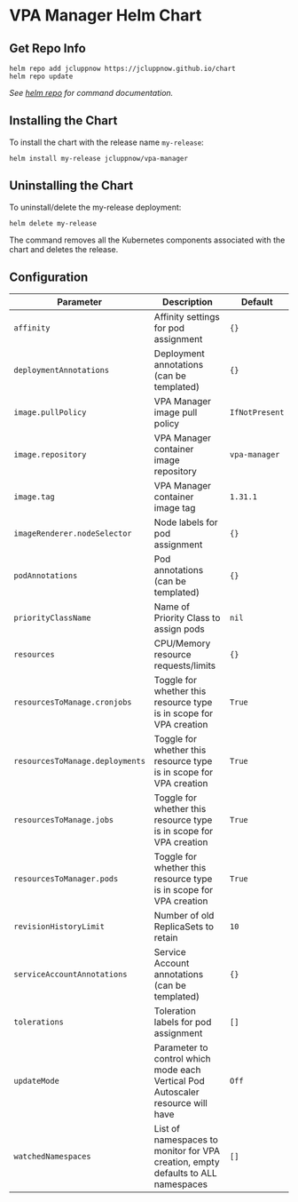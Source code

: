# VPA Manager Helm Chart

## Get Repo Info

```console
helm repo add jcluppnow https://jcluppnow.github.io/chart
helm repo update
```

_See [helm repo](https://helm.sh/docs/helm/helm_repo/) for command documentation._

## Installing the Chart

To install the chart with the release name `my-release`:

```console
helm install my-release jcluppnow/vpa-manager
```

## Uninstalling the Chart

To uninstall/delete the my-release deployment:

```console
helm delete my-release
```

The command removes all the Kubernetes components associated with the chart and deletes the release.

## Configuration

| Parameter                                 | Description                                   | Default                                                 |
|-------------------------------------------|-----------------------------------------------|---------------------------------------------------------|
| `affinity`                                | Affinity settings for pod assignment          | `{}`                                                    |
| `deploymentAnnotations`                     | Deployment annotations (can be templated)        | `{}`                                                    |
| `image.pullPolicy`          | VPA Manager image pull policy   | `IfNotPresent`                                          |
| `image.repository`          | VPA Manager container image repository    | `vpa-manager`                                               |
| `image.tag`                 | VPA Manager container image tag           | `1.31.1`                                                |
| `imageRenderer.nodeSelector`               | Node labels for pod assignment                | `{}`                                                    |
| `podAnnotations`                     | Pod annotations (can be templated)        | `{}`                                                    |
| `priorityClassName`                       | Name of Priority Class to assign pods         | `nil`                                                   |
| `resources`                               | CPU/Memory resource requests/limits           | `{}`                                                    |
| `resourcesToManage.cronjobs`                               | Toggle for whether this resource type is in scope for VPA creation     | `True`                                                    |
| `resourcesToManage.deployments`                               | Toggle for whether this resource type is in scope for VPA creation           | `True`                                                    |
| `resourcesToManage.jobs`                               | Toggle for whether this resource type is in scope for VPA creation           | `True`                                                    |
| `resourcesToManager.pods`                               | Toggle for whether this resource type is in scope for VPA creation           | `True`                                                    |
| `revisionHistoryLimit`                    | Number of old ReplicaSets to retain           | `10`                                                    |
| `serviceAccountAnnotations`                     | Service Account annotations (can be templated)        | `{}`                                                    |
| `tolerations`                | Toleration labels for pod assignment          | `[]`                                                    |
| `updateMode`                | Parameter to control which mode each Vertical Pod Autoscaler resource will have          | `Off`                                                    |
| `watchedNamespaces`                | List of namespaces to monitor for VPA creation, empty defaults to ALL namespaces       | `[]`       

